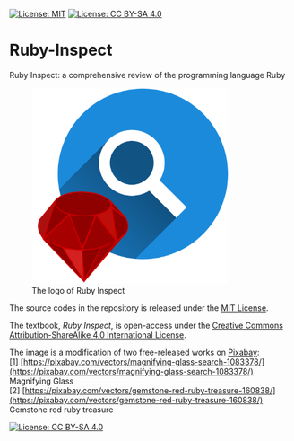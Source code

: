 [![License: MIT](https://img.shields.io/badge/License-MIT-yellow.svg)](https://opensource.org/licenses/MIT)
[![License: CC BY-SA 4.0](https://img.shields.io/badge/License-CC%20BY--SA%204.0-lightgrey.svg)](https://creativecommons.org/licenses/by-sa/4.0/)


# Ruby-Inspect
Ruby Inspect: a comprehensive review of the programming language Ruby

<figure class="image">
    <img src="docs/Ruby_Inspect_logo.png" width="350" height="" />
    <figcaption>The logo of Ruby Inspect</figcaption>
</figure>

The source codes in the repository is released under the [MIT License](LICENSE).

The textbook, *Ruby Inspect*, is open-access under the [Creative Commons Attribution-ShareAlike 4.0 International License](RUBY-INSPECT_BOOK_LICENSE).

The image is a modification of two free-released works on [Pixabay](https://pixabay.com/):  
[1] [https://pixabay.com/vectors/magnifying-glass-search-1083378/](https://pixabay.com/vectors/magnifying-glass-search-1083378/) Magnifying Glass  
[2] [https://pixabay.com/vectors/gemstone-red-ruby-treasure-160838/](https://pixabay.com/vectors/gemstone-red-ruby-treasure-160838/) Gemstone red ruby treasure  

[![License: CC BY-SA 4.0](https://licensebuttons.net/l/by-sa/4.0/88x31.png)](https://creativecommons.org/licenses/by-sa/4.0/)
